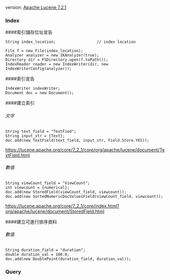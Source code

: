
version: [Apache Lucene 7.2.1](https://lucene.apache.org/)


### Index

####索引儲存位址宣告

	String index_location;					// index location
	
	File f = new File(index_location);
	Analyzer analyzer = new IKAnalyzer(true);
	Directory dir = FSDirectory.open(f.toPath());
	IndexReader reader = new IndexWriter(dir, new IndexWriterConfig(analyzer));


####索引宣告

	IndexWriter indexWriter;
	Document doc = new Document();

####建立索引

###### 文字
	String text_field = "TextFied";
	String input_str = {Text};
	doc.add(new TextField(text_field, input_str, Field.Store.YES));

<https://lucene.apache.org/core/7_2_1/core/org/apache/lucene/document/TextField.html>

###### 數值
	
	String viewCount_field = "ViewCount";
	int viewcount = {numerical};
	doc.add(new StoredField(viewCount_field, viewcount));
	doc.add(new SortedNumericDocValuesField(viewCount_field, viewcount));

<https://lucene.apache.org/core/7_2_1/core/index.html?org/apache/lucene/document/StoredField.html>


####建立可進行排序資料	
###### 數值

	String duration_field = "duration";
	double duration_val = 100.0;
	doc.add(new DoublePoint(duration_field, duration_val));

	

### Query